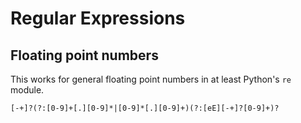 # Regular Expressions

## Floating point numbers

This works for general floating point numbers in at least Python's `re` module.

```
[-+]?(?:[0-9]+[.][0-9]*|[0-9]*[.][0-9]+)(?:[eE][-+]?[0-9]+)?
```
